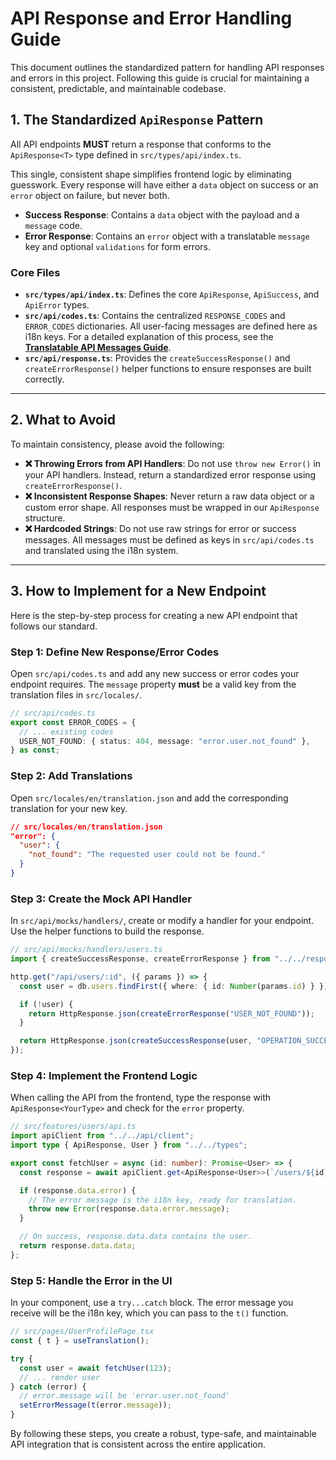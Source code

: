 # API Response and Error Handling Guide

This document outlines the standardized pattern for handling API responses and errors in this project. Following this guide is crucial for maintaining a consistent, predictable, and maintainable codebase.

## 1. The Standardized `ApiResponse` Pattern

All API endpoints **MUST** return a response that conforms to the `ApiResponse<T>` type defined in `src/types/api/index.ts`.

This single, consistent shape simplifies frontend logic by eliminating guesswork. Every response will have either a `data` object on success or an `error` object on failure, but never both.

- **Success Response**: Contains a `data` object with the payload and a `message` code.
- **Error Response**: Contains an `error` object with a translatable `message` key and optional `validations` for form errors.

### Core Files

- **`src/types/api/index.ts`**: Defines the core `ApiResponse`, `ApiSuccess`, and `ApiError` types.
- **`src/api/codes.ts`**: Contains the centralized `RESPONSE_CODES` and `ERROR_CODES` dictionaries. All user-facing messages are defined here as i18n keys. For a detailed explanation of this process, see the **[Translatable API Messages Guide](./TRANSLATIONS.md)**.
- **`src/api/response.ts`**: Provides the `createSuccessResponse()` and `createErrorResponse()` helper functions to ensure responses are built correctly.

---

## 2. What to Avoid

To maintain consistency, please avoid the following:

- **❌ Throwing Errors from API Handlers**: Do not use `throw new Error()` in your API handlers. Instead, return a standardized error response using `createErrorResponse()`.
- **❌ Inconsistent Response Shapes**: Never return a raw data object or a custom error shape. All responses must be wrapped in our `ApiResponse` structure.
- **❌ Hardcoded Strings**: Do not use raw strings for error or success messages. All messages must be defined as keys in `src/api/codes.ts` and translated using the i18n system.

---

## 3. How to Implement for a New Endpoint

Here is the step-by-step process for creating a new API endpoint that follows our standard.

### Step 1: Define New Response/Error Codes

Open `src/api/codes.ts` and add any new success or error codes your endpoint requires. The `message` property **must** be a valid key from the translation files in `src/locales/`.

```typescript
// src/api/codes.ts
export const ERROR_CODES = {
  // ... existing codes
  USER_NOT_FOUND: { status: 404, message: "error.user.not_found" },
} as const;
```

### Step 2: Add Translations

Open `src/locales/en/translation.json` and add the corresponding translation for your new key.

```json
// src/locales/en/translation.json
"error": {
  "user": {
    "not_found": "The requested user could not be found."
  }
}
```

### Step 3: Create the Mock API Handler

In `src/api/mocks/handlers/`, create or modify a handler for your endpoint. Use the helper functions to build the response.

```typescript
// src/api/mocks/handlers/users.ts
import { createSuccessResponse, createErrorResponse } from "../../response";

http.get("/api/users/:id", ({ params }) => {
  const user = db.users.findFirst({ where: { id: Number(params.id) } });

  if (!user) {
    return HttpResponse.json(createErrorResponse("USER_NOT_FOUND"));
  }

  return HttpResponse.json(createSuccessResponse(user, "OPERATION_SUCCESS"));
});
```

### Step 4: Implement the Frontend Logic

When calling the API from the frontend, type the response with `ApiResponse<YourType>` and check for the `error` property.

```typescript
// src/features/users/api.ts
import apiClient from "../../api/client";
import type { ApiResponse, User } from "../../types";

export const fetchUser = async (id: number): Promise<User> => {
  const response = await apiClient.get<ApiResponse<User>>(`/users/${id}`);

  if (response.data.error) {
    // The error message is the i18n key, ready for translation.
    throw new Error(response.data.error.message);
  }

  // On success, response.data.data contains the user.
  return response.data.data;
};
```

### Step 5: Handle the Error in the UI

In your component, use a `try...catch` block. The error message you receive will be the i18n key, which you can pass to the `t()` function.

```jsx
// src/pages/UserProfilePage.tsx
const { t } = useTranslation();

try {
  const user = await fetchUser(123);
  // ... render user
} catch (error) {
  // error.message will be 'error.user.not_found'
  setErrorMessage(t(error.message));
}
```

By following these steps, you create a robust, type-safe, and maintainable API integration that is consistent across the entire application.
